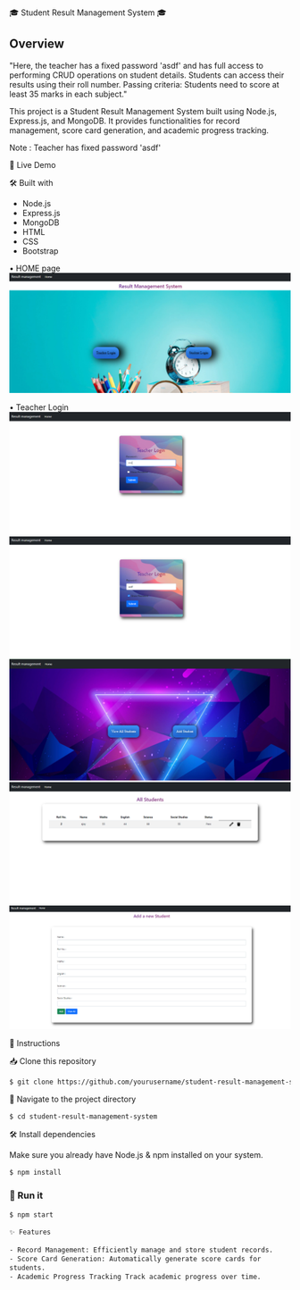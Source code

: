 🎓 Student Result Management System 🎓

## Overview



"Here, the teacher has a fixed password 'asdf' and has full access to performing CRUD operations on student details. Students can access their results using their roll number. Passing criteria: Students need to score at least 35 marks in each subject."

This project is a Student Result Management System built using Node.js, Express.js, and MongoDB. It provides functionalities for record management, score card generation, and academic progress tracking.

Note : Teacher has fixed password 'asdf'

🚀 Live Demo

🛠️ Built with

- Node.js
- Express.js
- MongoDB
- HTML
- CSS
- Bootstrap

 • HOME page
  ![](home.png)

  • Teacher Login 
  ![](t1.png) \
  ![](t2.png)
  ![](t3.png)
  ![](t4.png)
  ![](t5.png)
  

📝 Instructions

📥 Clone this repository

```bash
$ git clone https://github.com/yourusername/student-result-management-system.git
```

📂 Navigate to the project directory

```bash
$ cd student-result-management-system
```

🛠 Install dependencies

Make sure you already have Node.js & npm installed on your system.

```bash
$ npm install 
```

### 🚀 Run it

```bash
$ npm start
```

```
✨ Features

- Record Management: Efficiently manage and store student records.
- Score Card Generation: Automatically generate score cards for students.
- Academic Progress Tracking Track academic progress over time.
